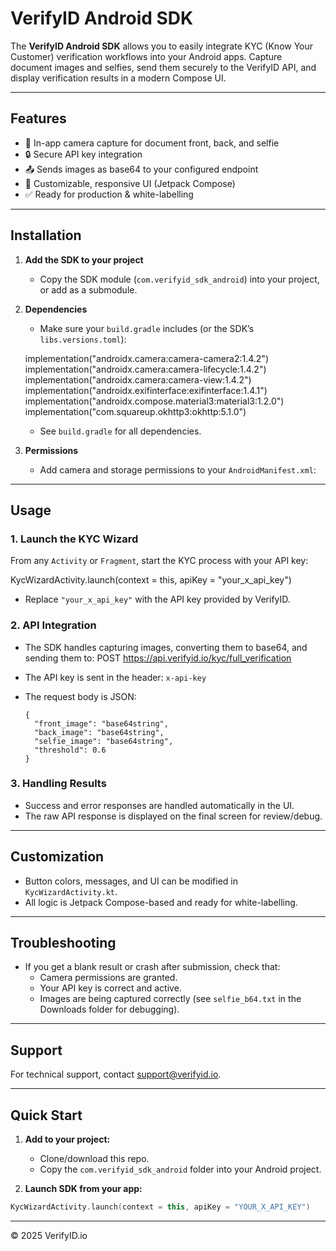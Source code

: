 # VerifyID Android SDK

The **VerifyID Android SDK** allows you to easily integrate KYC (Know Your Customer) verification workflows into your Android apps. Capture document images and selfies, send them securely to the VerifyID API, and display verification results in a modern Compose UI.

---

## Features

- 📸 In-app camera capture for document front, back, and selfie
- 🔒 Secure API key integration
- 📤 Sends images as base64 to your configured endpoint
- 🎨 Customizable, responsive UI (Jetpack Compose)
- ✅ Ready for production & white-labelling

---

## Installation

1. **Add the SDK to your project**
    - Copy the SDK module (`com.verifyid_sdk_android`) into your project, or add as a submodule.

2. **Dependencies**
    - Make sure your `build.gradle` includes (or the SDK’s `libs.versions.toml`):

   implementation("androidx.camera:camera-camera2:1.4.2")
   implementation("androidx.camera:camera-lifecycle:1.4.2")
   implementation("androidx.camera:camera-view:1.4.2")
   implementation("androidx.exifinterface:exifinterface:1.4.1")
   implementation("androidx.compose.material3:material3:1.2.0")
   implementation("com.squareup.okhttp3:okhttp:5.1.0")

    - See `build.gradle` for all dependencies.

3. **Permissions**

    - Add camera and storage permissions to your `AndroidManifest.xml`:

    <uses-permission android:name="android.permission.CAMERA"/>
    <uses-permission android:name="android.permission.WRITE_EXTERNAL_STORAGE"/>
    <uses-permission android:name="android.permission.READ_EXTERNAL_STORAGE"/>

---

## Usage

### 1. Launch the KYC Wizard

From any `Activity` or `Fragment`, start the KYC process with your API key:

KycWizardActivity.launch(context = this, apiKey = "your_x_api_key")

- Replace `"your_x_api_key"` with the API key provided by VerifyID.

### 2. API Integration

- The SDK handles capturing images, converting them to base64, and sending them to:
  POST https://api.verifyid.io/kyc/full_verification

- The API key is sent in the header: `x-api-key`
- The request body is JSON:

      {
        "front_image": "base64string",
        "back_image": "base64string",
        "selfie_image": "base64string",
        "threshold": 0.6
      }

### 3. Handling Results

- Success and error responses are handled automatically in the UI.
- The raw API response is displayed on the final screen for review/debug.

---

## Customization

- Button colors, messages, and UI can be modified in `KycWizardActivity.kt`.
- All logic is Jetpack Compose-based and ready for white-labelling.

---

## Troubleshooting

- If you get a blank result or crash after submission, check that:
    - Camera permissions are granted.
    - Your API key is correct and active.
    - Images are being captured correctly (see `selfie_b64.txt` in the Downloads folder for debugging).

---

## Support

For technical support, contact [support@verifyid.io](mailto:support@verifyid.io).

---

## Quick Start

1. **Add to your project:**
    - Clone/download this repo.
    - Copy the `com.verifyid_sdk_android` folder into your Android project.

2. **Launch SDK from your app:**

```kotlin
KycWizardActivity.launch(context = this, apiKey = "YOUR_X_API_KEY")
```

---

© 2025 VerifyID.io